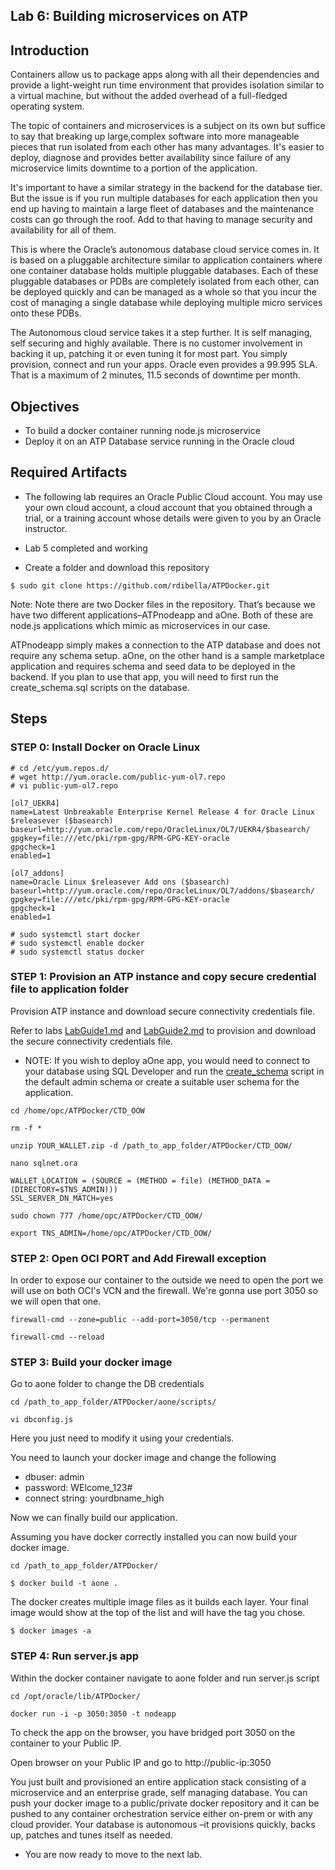 
## Lab 6: Building microservices on ATP


## Introduction

Containers allow us to package apps along with all their dependencies and provide a light-weight run time environment that provides isolation similar to a virtual machine, but without the added overhead of a full-fledged operating system.

The topic of containers and microservices is a subject on its own but suffice to say that breaking up large,complex software into more manageable pieces that run isolated from each other has many advantages. It's easier to deploy, diagnose and provides better availability since failure of any microservice limits downtime to a portion of the application.

It's important to have a similar strategy in the backend for the database tier. But the issue is if you run multiple databases for each application then you end up having to maintain a large fleet of databases and the maintenance costs can go through the roof. Add to that having to manage security and availability for all of them.

This is where the Oracle’s autonomous database cloud service comes in. It is based on a pluggable architecture similar to application containers where one container database holds multiple pluggable databases. Each of these pluggable databases or PDBs are completely isolated from each other, can be deployed quickly and can be managed as a whole so that you incur the cost of managing a single database while deploying multiple micro services onto these PDBs.

The Autonomous cloud service takes it a step further. It is self managing, self securing and highly available. There is no customer involvement in backing it up, patching it or even tuning it for most part. You simply provision, connect and run your apps. Oracle even provides a 99.995 SLA. That is a maximum of 2 minutes, 11.5 seconds of downtime per month.


## Objectives

- To build a docker container running node.js microservice
- Deploy it on an ATP Database service running in the Oracle cloud

## Required Artifacts

-   The following lab requires an Oracle Public Cloud account. You may use your own cloud account, a cloud account that you obtained through a trial, or a training account whose details were given to you by an Oracle instructor.

-   Lab 5 completed and working 

- Create a folder and download this repository
```
$ sudo git clone https://github.com/rdibella/ATPDocker.git

```

Note: Note there are two Docker files in the repository. That’s because we have two different applications–ATPnodeapp and aOne. Both of these are node.js applications which mimic as microservices in our case.

ATPnodeapp simply makes a connection to the ATP database and does not require any schema setup. aOne, on the other hand is a sample marketplace application and requires schema and seed data to be deployed in the backend. If you plan to use that app, you will need to first run the create_schema.sql scripts on the database.

## Steps
### **STEP 0: Install Docker on Oracle Linux**



```
# cd /etc/yum.repos.d/
# wget http://yum.oracle.com/public-yum-ol7.repo
# vi public-yum-ol7.repo

[ol7_UEKR4]
name=Latest Unbreakable Enterprise Kernel Release 4 for Oracle Linux $releasever ($basearch)
baseurl=http://yum.oracle.com/repo/OracleLinux/OL7/UEKR4/$basearch/
gpgkey=file:///etc/pki/rpm-gpg/RPM-GPG-KEY-oracle
gpgcheck=1
enabled=1

[ol7_addons]
name=Oracle Linux $releasever Add ons ($basearch)
baseurl=http://yum.oracle.com/repo/OracleLinux/OL7/addons/$basearch/
gpgkey=file:///etc/pki/rpm-gpg/RPM-GPG-KEY-oracle
gpgcheck=1
enabled=1

# sudo systemctl start docker
# sudo systemctl enable docker
# sudo systemctl status docker
```

### **STEP 1: Provision an ATP instance and copy secure credential file to application folder**

Provision ATP instance and download secure connectivity credentials file.

Refer to labs <a href="https://github.com/oracle/learning-library/blob/master/workshops/autonomous-transaction-processing/LabGuide100ProvisionAnATPDatabase.md" target="_blank">LabGuide1.md</a> and <a href="https://github.com/oracle/learning-library/blob/master/workshops/autonomous-transaction-processing/LabGuide200SecureConnectivityAndDataAccess.md" target="_blank">LabGuide2.md</a> to provision and download the secure connectivity credentials file.

- NOTE: If you wish to deploy aOne app, you would need to connect to your database using SQL Developer and run the [create_schema](https://github.com/CloudTestDrive/ATPDocker/blob/master/aone/create_schema.sql) script in the default admin schema or create a suitable user schema for the application.

 
```
cd /home/opc/ATPDocker/CTD_OOW

rm -f *

unzip YOUR_WALLET.zip -d /path_to_app_folder/ATPDocker/CTD_OOW/

nano sqlnet.ora

WALLET_LOCATION = (SOURCE = (METHOD = file) (METHOD_DATA = (DIRECTORY=$TNS_ADMIN)))
SSL_SERVER_DN_MATCH=yes

sudo chown 777 /home/opc/ATPDocker/CTD_OOW/

export TNS_ADMIN=/home/opc/ATPDocker/CTD_OOW/

```

### **STEP 2: Open OCI PORT and Add Firewall exception**

In order to expose our container to the outside we need to open the port we will use on both OCI's VCN and the firewall. We're gonna use port 3050 so we will open that one.

```
firewall-cmd --zone=public --add-port=3050/tcp --permanent

firewall-cmd --reload
```

### **STEP 3: Build your docker image**

Go to aone folder to change the DB credentials

```
cd /path_to_app_folder/ATPDocker/aone/scripts/

vi dbconfig.js
```
Here you just need to modify it using your credentials.

You need to launch your docker image and change the following
- dbuser: admin
- password: WElcome_123#
- connect string: yourdbname_high 

Now we can finally build our application.


Assuming you have docker correctly installed you can now build your docker image.


```
cd /path_to_app_folder/ATPDocker/

$ docker build -t aone .
```


The docker creates multiple image files as it builds each layer. Your final image would show at the top of the list and will have the tag you chose.

```
$ docker images -a
```



### **STEP 4: Run server.js app**

Within the docker container navigate to aone folder and run server.js script

```
cd /opt/oracle/lib/ATPDocker/

docker run -i -p 3050:3050 -t nodeapp
```




To check the app on the browser, you have bridged port 3050 on the container to your Public IP.

Open browser on your Public IP and go to http://public-ip:3050


You just built and provisioned an entire application stack consisting of a microservice and an enterprise grade, self managing database. You can push your docker image to a public/private docker repository and it can be pushed to any container orchestration service either on-prem or with any cloud provider. Your database is autonomous –it provisions quickly, backs up, patches and tunes itself as needed.


-   You are now ready to move to the next lab.

